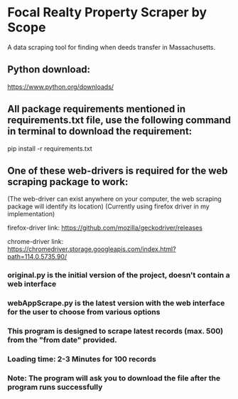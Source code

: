 # Focal Realty Property Scraper by Scope
A data scraping tool for finding when deeds transfer in Massachusetts.

## Python download:
https://www.python.org/downloads/

## All package requirements mentioned in requirements.txt file, use the following command in terminal to download the requirement:
pip install -r requirements.txt

## One of these web-drivers is required for the web scraping package to work: 
(The web-driver can exist anywhere on your computer, the web scraping package will identify its location)
(Currently using firefox driver in my implementation)

firefox-driver link:
https://github.com/mozilla/geckodriver/releases

chrome-driver link:
https://chromedriver.storage.googleapis.com/index.html?path=114.0.5735.90/

### original.py is the initial version of the project, doesn't contain a web interface
### webAppScrape.py is the latest version with the web interface for the user to choose from various options

### This program is designed to scrape latest records (max. 500) from the "from date" provided.
### Loading time: 2-3 Minutes for 100 records
### Note: The program will ask you to download the file after the program runs successfully
